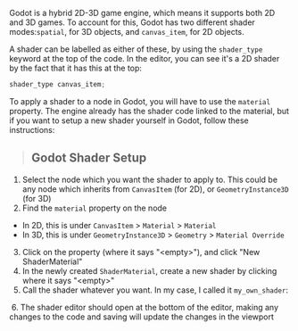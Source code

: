 Godot is a hybrid 2D-3D game engine, which means it supports both 2D and 3D games. To account for this, Godot has two different shader modes:`spatial`, for 3D objects, and `canvas_item`, for 2D objects.

A shader can be labelled as either of these, by using the `shader_type` keyword at the top of the code. In the editor, you can see it's a 2D shader by the fact that it has this at the top:

```c
shader_type canvas_item;
 ``` 

To apply a shader to a node in Godot, you will have to use the `material` property. The engine already has the shader code linked to the material, but if you want to setup a new shader yourself in Godot, follow these instructions:
> ## Godot Shader Setup 
1. Select the node which you want the shader to apply to. This could be any node which inherits from `CanvasItem` (for 2D), or `GeometryInstance3D` (for 3D)
2. Find the `material` property on the node
  - In 2D, this is under `CanvasItem` > `Material` > `Material`
  - In 3D, this is under `GeometryInstance3D` > `Geometry` > `Material Override`
3. Click on the property (where it says "\<empty>"), and click "New ShaderMaterial"
4. In the newly created `ShaderMaterial`, create a new shader by clicking where it says "\<empty>"
5. Call the shader whatever you want. In my case, I called it `my_own_shader`:
<image here>
6. The shader editor should open at the bottom of the editor, making any changes to the code and saving will update the changes in the viewport
